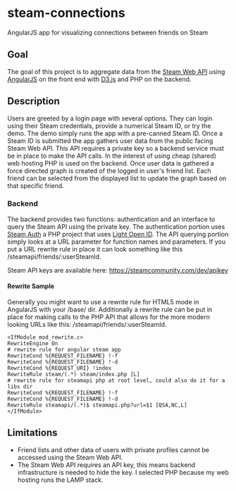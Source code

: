 # steam-connections
AngularJS app for visualizing connections between friends on Steam

## Goal
The goal of this project is to aggregate data from the [Steam Web API](https://developer.valvesoftware.com/wiki/Steam_Web_API) using [AngularJS](https://angularjs.org/) on the front end with [D3.js](https://d3js.org/) and PHP on the backend.

## Description
Users are greeted by a login page with several options. They can login using their Steam credentials, provide a numerical Steam ID, or try the demo. The demo simply runs the app with a pre-canned Steam ID. Once a Steam ID is submitted the app gathers user data from the public facing Steam Web API. This API requires a private key so a backend service must be in place to make the API calls. In the interest of using cheap (shared) web hosting PHP is used on the backend. Once user data is gathered a force directed graph is created of the logged in user's friend list. Each friend can be selected from the displayed list to update the graph based on that specific friend.

### Backend

The backend provides two functions: authentication and an interface to query the Steam API using the private key. The authentication portion uses [Steam Auth](https://github.com/SmItH197/SteamAuthentication) a PHP project that uses [Light Open ID](https://github.com/iignatov/LightOpenID). The API querying portion simply looks at a URL parameter for function names and parameters. If you put a URL rewrite rule in place it can look something like this /steamapi/friends/:userSteamId.

Steam API keys are available here: https://steamcommunity.com/dev/apikey

#### Rewrite Sample
Generally you might want to use a rewrite rule for HTML5 mode in AngularJS with your /base/ dir. Additionally a rewrite rule can be put in place for making calls to the PHP API that allows for the more modern looking URLs like this: /steamapi/friends/:userSteamId.
```
<IfModule mod_rewrite.c>
RewriteEngine On
# rewrite rule for angular steam app
RewriteCond %{REQUEST_FILENAME} !-f
RewriteCond %{REQUEST_FILENAME} !-d
RewriteCond %{REQUEST_URI} !index
RewriteRule steam/(.*) steam/index.php [L]
# rewrite rule for steamapi php at root level, could also do it for a libs dir
RewriteCond %{REQUEST_FILENAME} !-f
RewriteCond %{REQUEST_FILENAME} !-d
RewriteRule steamapi/(.*)$ steamapi.php?url=$1 [QSA,NC,L]
</IfModule>
```

## Limitations
* Friend lists and other data of users with private profiles cannot be accessed using the Steam Web API.
* The Steam Web API requires an API key, this means backend infrastructure is needed to hide the key. I selected PHP because my web hosting runs the LAMP stack.
